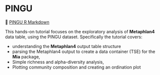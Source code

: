 # PINGU

📑 [PINGU R Markdown](HOp1_Metaphlan4.Rmd)

This hands-on tutorial focuses on the exploratory analysis of **Metaphlan4** data table, using the PINGU dataset. 
Specifically the tutorial covers:

* understanding the **Metaphlan4** output table structure
* parsing the Metaphlan4 output to create a data container (TSE) for the **Mia** package,
* Simple richness and alpha-diversity analysis,
* Plotting community composition and creating an ordination plot



